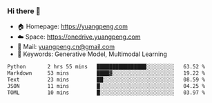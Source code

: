 ### Hi there 👋

- 🏠 Homepage: https://yuangpeng.com
- ☁️ Space: https://onedrive.yuangpeng.com
- 📧 Mail: yuangpeng.cn@gmail.com
- 🌅 Keywords: Generative Model, Multimodal Learning

<!--
**yuangpeng/yuangpeng** is a ✨ _special_ ✨ repository because its `README.md` (this file) appears on your GitHub profile.

Here are some ideas to get you started:

- 🔭 I’m currently working on ...
- 🌱 I’m currently learning ...
- 👯 I’m looking to collaborate on ...
- 🤔 I’m looking for help with ...
- 💬 Ask me about ...
- 📫 How to reach me: ...
- 😄 Pronouns: ...
- ⚡ Fun fact: ...
-->

<!--START_SECTION:waka-->

```txt
Python       2 hrs 55 mins   ████████████████░░░░░░░░░   63.52 %
Markdown     53 mins         ████▓░░░░░░░░░░░░░░░░░░░░   19.22 %
Text         23 mins         ██░░░░░░░░░░░░░░░░░░░░░░░   08.59 %
JSON         11 mins         █░░░░░░░░░░░░░░░░░░░░░░░░   04.25 %
TOML         10 mins         █░░░░░░░░░░░░░░░░░░░░░░░░   03.97 %
```

<!--END_SECTION:waka-->
